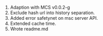 1. Adaption with MCS v0.0.2-g
2. Exclude hash url into history separation.
3. Added error safetynet on msc server API.
4. Extended cache time.
5. Wrote readme.md